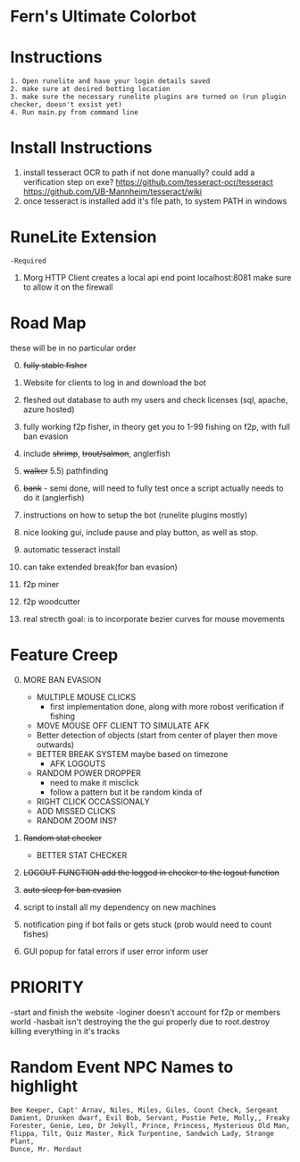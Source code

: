 # Fern's Ultimate Colorbot


# Instructions
    1. Open runelite and have your login details saved
    2. make sure at desired botting location
    3. make sure the necessary runelite plugins are turned on (run plugin checker, doesn't exsist yet)
    4. Run main.py from command line

# Install Instructions

1) install tesseract OCR to path if not done manually?
    could add a verification step on exe?
    https://github.com/tesseract-ocr/tesseract
    https://github.com/UB-Mannheim/tesseract/wiki
2) once tesseract is installed add it's file path, to system PATH in windows


# RuneLite Extension
    -Required
1) Morg HTTP Client
    creates a local api end point
    localhost:8081
    make sure to allow it on the firewall

# Road Map

these will be in no particular order

0) ~~fully stable fisher~~
1) Website for clients to log in and download the bot
2) fleshed out database to auth my users and check licenses (sql, apache, azure hosted)
3) fully working f2p fisher, in theory get you to 1-99 fishing on f2p, with full ban evasion
4) include ~~shrimp~~, ~~trout/salmon~~, anglerfish
5) ~~walker~~
5.5) pathfinding
6) ~~bank~~ - semi done, will need to fully test once a script actually needs to do it (anglerfish)
7) instructions on how to setup the bot (runelite plugins mostly)
8) nice looking gui, include pause and play button, as well as stop. 
9) automatic tesseract install 
10) can take extended break(for ban evasion)
11) f2p miner
12) f2p woodcutter

20) real strecth goal: is to incorporate bezier curves for mouse movements

# Feature Creep
0) MORE BAN EVASION
   * MULTIPLE MOUSE CLICKS
        - first implementation done, along with more robost verification if fishing
   * MOVE MOUSE OFF CLIENT TO SIMULATE AFK
   * Better detection of objects (start from center of player then move outwards)
   * BETTER BREAK SYSTEM maybe based on timezone
        * AFK LOGOUTS
   * RANDOM POWER DROPPER
        - need to make it misclick
        - follow a pattern but it be random kinda of 
   * RIGHT CLICK OCCASSIONALY
   * ADD MISSED CLICKS
   * RANDOM ZOOM INS?
    
1) ~~Random stat checker~~
    * BETTER STAT CHECKER
2) ~~LOGOUT FUNCTION add the logged in checker to the logout function~~
3) ~~auto sleep for ban evasion~~
4) script to install all my dependency on new machines
5) notification ping if bot fails or gets stuck (prob would need to count fishes)
6) GUI popup for fatal errors if user error inform user


# PRIORITY

-start and finish the website
-loginer doesn't account for f2p or members world
-hasbait isn't destroying the the gui properly due to root.destroy killing everything in it's tracks


# Random Event NPC Names to highlight
    Bee Keeper, Capt' Arnav, Niles, Miles, Giles, Count Check, Sergeant Damient, Drunken dwarf, Evil Bob, Servant, Postie Pete, Molly,, Freaky Forester, Genie, Leo, Dr Jekyll, Prince, Princess, Mysterious Old Man, Flippa, Tilt, Quiz Master, Rick Turpentine, Sandwich Lady, Strange Plant,
    Dunce, Mr. Mordaut
